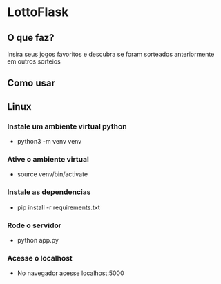 # LottoFlask

## O que faz?
Insira seus jogos favoritos e descubra se foram sorteados anteriormente em outros sorteios

## Como usar

Linux
 -
 ###  Instale um ambiente virtual python
 - python3 -m venv venv
  ###  Ative o ambiente virtual
  - source venv/bin/activate
  ### Instale as dependencias
  - pip install -r requirements.txt
  ### Rode o servidor
  - python app.py
  ### Acesse o localhost
  -  No navegador acesse localhost:5000